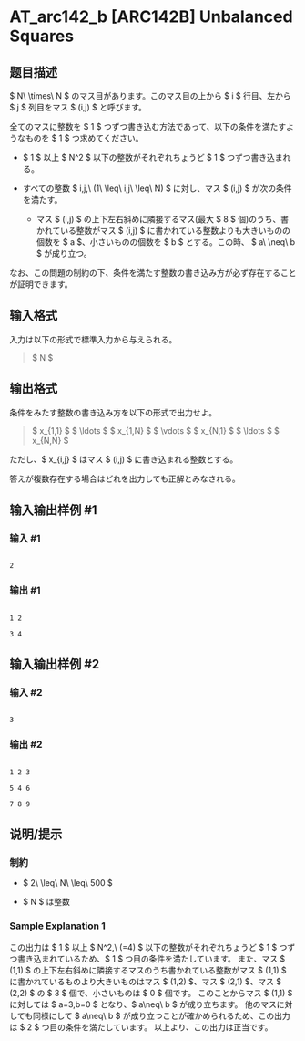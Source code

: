 # AT_arc142_b [ARC142B] Unbalanced Squares

## 题目描述

[problemUrl]: https://atcoder.jp/contests/arc142/tasks/arc142_b

$ N\ \times\ N $ のマス目があります。このマス目の上から $ i $ 行目、左から $ j $ 列目をマス $ (i,j) $ と呼びます。  
 全てのマスに整数を $ 1 $ つずつ書き込む方法であって、以下の条件を満たすようなものを $ 1 $ つ求めてください。

- $ 1 $ 以上 $ N^2 $ 以下の整数がそれぞれちょうど $ 1 $ つずつ書き込まれる。
- すべての整数 $ i,j\,\ (1\ \leq\ i,j\ \leq\ N) $ に対し、マス $ (i,j) $ が次の条件を満たす。 
  - マス $ (i,j) $ の上下左右斜めに隣接するマス(最大 $ 8 $ 個)のうち、書かれている整数がマス $ (i,j) $ に書かれている整数よりも大きいものの個数を $ a $、小さいものの個数を $ b $ とする。この時、 $ a\ \neq\ b $ が成り立つ。

なお、この問題の制約の下、条件を満たす整数の書き込み方が必ず存在することが証明できます。

## 输入格式

入力は以下の形式で標準入力から与えられる。

> $ N $

## 输出格式

条件をみたす整数の書き込み方を以下の形式で出力せよ。

> $ x_{1,1} $ $ \ldots $ $ x_{1,N} $ $ \vdots $ $ x_{N,1} $ $ \ldots $ $ x_{N,N} $

ただし、$ x_{i,j} $ はマス $ (i,j) $ に書き込まれる整数とする。  
 答えが複数存在する場合はどれを出力しても正解とみなされる。

## 输入输出样例 #1

### 输入 #1

```
2
```

### 输出 #1

```
1 2
3 4
```

## 输入输出样例 #2

### 输入 #2

```
3
```

### 输出 #2

```
1 2 3
5 4 6
7 8 9
```

## 说明/提示

### 制約

- $ 2\ \leq\ N\ \leq\ 500 $
- $ N $ は整数

### Sample Explanation 1

この出力は $ 1 $ 以上 $ N^2\,\ (=4) $ 以下の整数がそれぞれちょうど $ 1 $ つずつ書き込まれているため、$ 1 $ つ目の条件を満たしています。 また、マス $ (1,1) $ の上下左右斜めに隣接するマスのうち書かれている整数がマス $ (1,1) $ に書かれているものより大きいものはマス $ (1,2) $、マス $ (2,1) $、マス $ (2,2) $ の $ 3 $ 個で、小さいものは $ 0 $ 個です。 このことからマス $ (1,1) $ に対しては $ a=3,b=0 $ となり、$ a\neq\ b $ が成り立ちます。 他のマスに対しても同様にして $ a\neq\ b $ が成り立つことが確かめられるため、この出力は $ 2 $ つ目の条件を満たしています。 以上より、この出力は正当です。